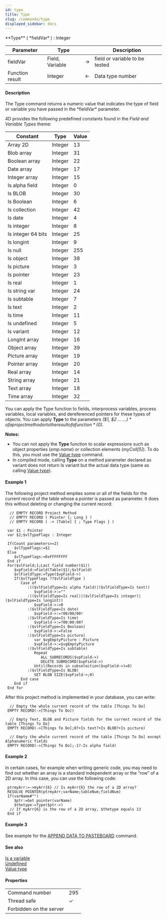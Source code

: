 ```yaml
---
id: type
title: Type
slug: /commands/type
displayed_sidebar: docs
---
```


<!--REF #_command_.Type.Syntax-->**Type** ( *fieldVar* ) : Integer<!-- END REF-->
<!--REF #_command_.Type.Params-->
| Parameter | Type |  | Description |
| --- | --- | --- | --- |
| fieldVar | Field, Variable | &#8594;  | field or variable to be tested |
| Function result | Integer | &#8592; | Data type number |

<!-- END REF-->

#### Description 

<!--REF #_command_.Type.Summary-->The Type command returns a numeric value that indicates the type of field or variable you have passed in the *fieldVar* parameter.<!-- END REF-->

4D provides the following predefined constants found in the *Field and Variable Types* theme:

| Constant           | Type    | Value |
| ------------------ | ------- | ----- |
| Array 2D           | Integer | 13    |
| Blob array         | Integer | 31    |
| Boolean array      | Integer | 22    |
| Date array         | Integer | 17    |
| Integer array      | Integer | 15    |
| Is alpha field     | Integer | 0     |
| Is BLOB            | Integer | 30    |
| Is Boolean         | Integer | 6     |
| Is collection      | Integer | 42    |
| Is date            | Integer | 4     |
| Is integer         | Integer | 8     |
| Is integer 64 bits | Integer | 25    |
| Is longint         | Integer | 9     |
| Is null            | Integer | 255   |
| Is object          | Integer | 38    |
| Is picture         | Integer | 3     |
| Is pointer         | Integer | 23    |
| Is real            | Integer | 1     |
| Is string var      | Integer | 24    |
| Is subtable        | Integer | 7     |
| Is text            | Integer | 2     |
| Is time            | Integer | 11    |
| Is undefined       | Integer | 5     |
| Is variant         | Integer | 12    |
| LongInt array      | Integer | 16    |
| Object array       | Integer | 39    |
| Picture array      | Integer | 19    |
| Pointer array      | Integer | 20    |
| Real array         | Integer | 14    |
| String array       | Integer | 21    |
| Text array         | Integer | 18    |
| Time array         | Integer | 32    |

You can apply the Type function to fields, interprocess variables, process variables, local variables, and dereferenced pointers for these types of objects. You can apply **Type** to the parameters *($1, $2 ... ${...})* of a project method or to the result of a function *($0)*.

**Notes:** 

* You can not apply the **Type** function to scalar expressions such as object properties (*emp.name*) or collection elements (*myColl\[5\]*). To do this, you must use the [Value type](value-type.md) command.
* In compiled mode, calling **Type** on a method parameter declared as variant does not return Is variant but the actual data type (same as calling [Value type](value-type.md)).

#### Example 1 

The following project method empties some or all of the fields for the current record of the table whose a pointer is passed as parameter. It does this without deleting or changing the current record:

```4d
  // EMPTY RECORD Project Method
  // EMPTY RECORD ( Pointer {; Long } )
  // EMPTY RECORD ( -> [Table] { ; Type Flags } )
 
 var $1 : Pointer
 var $2;$vlTypeFlags : Integer
 
 If(Count parameters>=2)
    $vlTypeFlags:=$2
 Else
    $vlTypeFlags:=0xFFFFFFFF
 End if
 For($vlField;1;Last field number($1))
    $vpField:=Field(Table($1);$vlField)
    $vlFieldType:=Type($vpField->)
    If($vlTypeFlags ??$vlFieldType )
       Case of
          :(($vlFieldType=Is alpha field)|($vlFieldType=Is text))
             $vpField->:=""
          :(($vlFieldType=Is real)|($vlFieldType=Is integer)|($vlFieldType=Is longint))
             $vpField->:=0
          :($vlFieldType=Is date)
             $vpField->:=!00/00/00!
          :($vlFieldType=Is time)
             $vpField->:=?00:00:00?
          :($vlFieldType=Is Boolean)
             $vpField->:=False
          :($vlFieldType=Is picture)
             var $vgEmptyPicture : Picture
             $vpField->:=$vgEmptyPicture
          :($vlFieldType=Is subtable)
             Repeat
                ALL SUBRECORDS($vpField->)
                DELETE SUBRECORD($vpField->)
             Until(Records in subselection($vpField->)=0)
          :($vlFieldType=Is BLOB)
             SET BLOB SIZE($vpField->;0)
       End case
    End if
 End for
```

  
After this project method is implemented in your database, you can write:

```4d
  // Empty the whole current record of the table [Things To Do]
 EMPTY RECORD(->[Things To Do])
 
  // Empty Text, BLOB and Picture fields for the current record of the table [Things To Do]
 EMPTY RECORD(->[Things To Do];0?+Is text?+Is BLOB?+Is picture)
 
  // Empty the whole current record of the table [Things To Do] except Alphanumeric fields
 EMPTY RECORD(->[Things To Do];-1?-Is alpha field)
```

#### Example 2 

In certain cases, for example when writing generic code, you may need to find out whether an array is a standard independent array or the “row” of a 2D array. In this case, you can use the following code:

```4d
 ptrmyArr:=->myArr{6} // Is myArr{6} the row of a 2D array?
 RESOLVE POINTER(ptrmyArr;varName;tableNum;fieldNum)
 If(varName#"")
    $ptr:=Get pointer(varName)
    $thetype:=Type($ptr->)
  // If myArr{6} is the row of a 2D array, $thetype equals 13
 End if
```

#### Example 3 

See example for the [APPEND DATA TO PASTEBOARD](append-data-to-pasteboard.md) command.

#### See also 

[Is a variable](is-a-variable.md)  
[Undefined](undefined.md)  
[Value type](value-type.md)  

#### Properties
|  |  |
| --- | --- |
| Command number | 295 |
| Thread safe | &check; |
| Forbidden on the server ||



